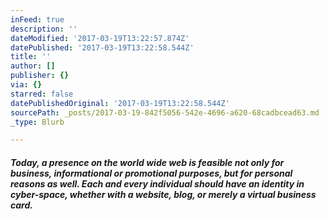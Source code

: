 ```yaml
---
inFeed: true
description: ''
dateModified: '2017-03-19T13:22:57.874Z'
datePublished: '2017-03-19T13:22:58.544Z'
title: ''
author: []
publisher: {}
via: {}
starred: false
datePublishedOriginal: '2017-03-19T13:22:58.544Z'
sourcePath: _posts/2017-03-19-842f5056-542e-4696-a620-68cadbcead63.md
_type: Blurb

---
```

##### Today, a presence on the world wide web is feasible not only for business, informational or promotional purposes, but for personal reasons as well. Each and every individual should have an identity in cyber-space, whether with a website, blog, or merely a virtual business card.